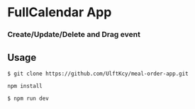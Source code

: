 # FullCalendar App

### Create/Update/Delete and Drag event

## Usage
````
$ git clone https://github.com/UlftKcy/meal-order-app.git
````
````
npm install
````
````
$ npm run dev
````
